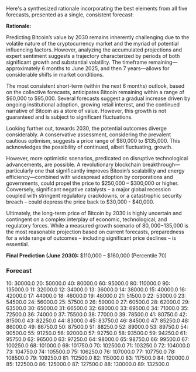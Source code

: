Here's a synthesized rationale incorporating the best elements from all five forecasts, presented as a single, consistent forecast:

**Rationale:**

Predicting Bitcoin’s value by 2030 remains inherently challenging due to the volatile nature of the cryptocurrency market and the myriad of potential influencing factors.  However, analyzing the accumulated projections and expert sentiment suggests a trajectory characterized by periods of both significant growth and substantial volatility.  The timeframe remaining—approximately 6 months to June 2025, and then 7 years—allows for considerable shifts in market conditions. 

The most consistent short-term (within the next 6 months) outlook, based on the collective forecasts, anticipates Bitcoin remaining within a range of $60,000 to $95,000.  Several forecasts suggest a gradual increase driven by ongoing institutional adoption, growing retail interest, and the continued narrative of Bitcoin as a store of value.  However, this growth is not guaranteed and is subject to significant fluctuations. 

Looking further out, towards 2030, the potential outcomes diverge considerably. A conservative assessment, considering the prevalent cautious optimism, suggests a price range of $80,000 to $135,000. This acknowledges the possibility of continued, albeit fluctuating, growth. 

However, more optimistic scenarios, predicated on disruptive technological advancements, are possible.  A revolutionary blockchain breakthrough—particularly one that significantly improves Bitcoin’s scalability and energy efficiency—combined with widespread adoption by corporations and governments, could propel the price to $250,000 – $300,000 or higher.  Conversely, significant negative catalysts – a major global recession coupled with stringent regulatory crackdowns, or a catastrophic security breach – could depress the price back to $30,000 - $40,000. 

Ultimately, the long-term price of Bitcoin by 2030 is highly uncertain and contingent on a complex interplay of economic, technological, and regulatory forces.  While a measured growth scenario of $80,000-$135,000 is the most reasonable projection based on current forecasts, preparedness for a wide range of outcomes – including significant price declines – is essential. 

**Final Prediction (June 2030):** $110,000 – $160,000 (Percentile 70)


### Forecast

10: 30000.0
20: 50000.0
40: 80000.0
60: 95000.0
80: 110000.0
90: 135000.0
11: 32000.0
12: 34000.0
13: 36000.0
14: 38000.0
15: 40000.0
16: 42000.0
17: 44000.0
18: 46000.0
19: 48000.0
21: 51500.0
22: 53000.0
23: 54500.0
24: 56000.0
25: 57500.0
26: 59000.0
27: 60500.0
28: 62000.0
29: 63500.0
30: 65000.0
31: 66500.0
32: 68000.0
33: 69500.0
34: 71000.0
35: 72500.0
36: 74000.0
37: 75500.0
38: 77000.0
39: 78500.0
41: 80750.0
42: 81500.0
43: 82250.0
44: 83000.0
45: 83750.0
46: 84500.0
47: 85250.0
48: 86000.0
49: 86750.0
50: 87500.0
51: 88250.0
52: 89000.0
53: 89750.0
54: 90500.0
55: 91250.0
56: 92000.0
57: 92750.0
58: 93500.0
59: 94250.0
61: 95750.0
62: 96500.0
63: 97250.0
64: 98000.0
65: 98750.0
66: 99500.0
67: 100250.0
68: 101000.0
69: 101750.0
70: 102500.0
71: 103250.0
72: 104000.0
73: 104750.0
74: 105500.0
75: 106250.0
76: 107000.0
77: 107750.0
78: 108500.0
79: 109250.0
81: 112500.0
82: 115000.0
83: 117500.0
84: 120000.0
85: 122500.0
86: 125000.0
87: 127500.0
88: 130000.0
89: 132500.0